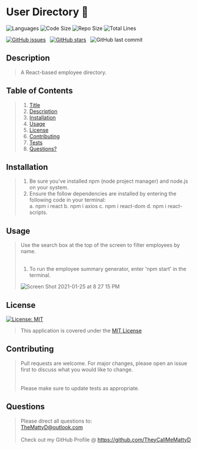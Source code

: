# User Directory :book:

![Languages](https://img.shields.io/github/languages/count/theycallmemattyd/user-directory)
![Code Size](https://img.shields.io/github/languages/code-size/theycallmemattyd/user-directory)
![Repo Size](https://img.shields.io/github/repo-size/theycallmemattyd/user-directory)
![Total Lines](https://img.shields.io/tokei/lines/github/theycallmemattyd/user-directory)

[![GitHub issues](https://img.shields.io/github/issues/TheyCallMeMattyD/user-directory?style=for-the-badge)](https://github.com/TheyCallMeMattyD/user-directory/issues) &nbsp;
[![GitHub stars](https://img.shields.io/github/stars/TheyCallMeMattyD/user-directory?style=for-the-badge)](https://github.com/TheyCallMeMattyD/user-directory/stargazers) &nbsp;
![GitHub last commit](https://img.shields.io/github/last-commit/theycallmemattyd/user-directory?style=for-the-badge)  

## Description
>A React-based employee directory.  
  
## Table of Contents
>1. [Title](#Title)
>2. [Description](#Description)
>3. [Installation](#Installation)
>4. [Usage](#Usage)
>5. [License](#License)
>6. [Contributing](#Contributing)
>7. [Tests](#Tests)
>8. [Questions?](#Questions?)
  
## Installation
>1. Be sure you've installed npm (node project manager) and node.js on your system.  
>2. Ensure the follow dependencies are installed by entering the following code in your terminal:  
>   a. npm i react
>   b. npm i axios
>   c. npm i react-dom
>   d. npm i react-scripts.  
  
## Usage
>Use the search box at the top of the screen to filter employees by name.<br/><br/>  
>1. To run the employee summary generator, enter 'npm start' in the terminal.  
>  
>![Screen Shot 2021-01-25 at 8 27 15 PM](https://user-images.githubusercontent.com/66084799/105786793-be033800-5f4b-11eb-811e-78d2a81bc8f0.png)  

## License  
[![License: MIT](https://img.shields.io/badge/License-MIT-blue.svg)](https://opensource.org/licenses/MIT)  
>This application is covered under the [MIT License](https://opensource.org/licenses/MIT)  
  
## Contributing  
>Pull requests are welcome. For major changes, please open an issue first to discuss what you would like to change.<br/><br/>  
>Please make sure to update tests as appropriate.  
   
## Questions  
>Please direct all questions to:  
TheMattyD@outlook.com<br/>  
Check out my GitHub Profile @ https://github.com/TheyCallMeMattyD   

